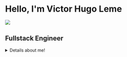 # Hello, I'm Victor Hugo Leme 
<img src="https://raw.githubusercontent.com/MartinHeinz/MartinHeinz/master/wave.gif" width="30">

## Fullstack Engineer

<details closed>
<summary>Details about me!</summary>
<br>

- :keyboard: Software Analysis and Development graduating
- :coffee: Software Engineering intern at Scale Systems
- :v: AWS Student
- 📫 How to reach me: [**My LinkedIn**](https://www.linkedin.com/in/victor-hugoleme/?locale=en_US)
- My ReactJs [**portfolio**](https://victorhleme.dev/)
<br>

<h2 align="center">
  Certifications:
</h2>

<p align="center">
  <a href="https://www.credly.com/badges/61d40ecc-6a01-4e7b-9ac2-e865a692552d/public_url">
    <img src="https://raw.githubusercontent.com/VictorHugoLeme/VictorHugoLeme/main/badges/aws-certified-cloud-practitioner.png" alt="AWS Certified Cloud Practitioner Badge"/>
  </a>
</p>

<h2 align="center">
   My tools:
</h2>

<p align="center">
<img src="https://skillicons.dev/icons?i=java,spring" />
<img src="https://skillicons.dev/icons?i=aws,firebase"/>
<img src="https://skillicons.dev/icons?i=postgres,mongodb" />
<br>
<img src="https://skillicons.dev/icons?i=react,vue" />
<img src="https://skillicons.dev/icons?i=docker,postman" />
<br>
</p>

<br>
<p align="center">
  <b>Social Network: </b>
</p>

<p align="center">
  <a href="https://www.linkedin.com/in/victor-hugoleme/?locale=en_US">
    <img src="https://img.shields.io/badge/-Linkedin-0077B5?style=for-the-badge&logo=Linkedin&logoColor=white" alt="LinkedIn Profile"/>
  </a>
</p>

</details>
